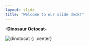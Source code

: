 ```yaml
---
layout: slide
title: "Welcome to our slide deck!"
---
```


**-Dinosaur Octocat-**

![dinotocat](https://octodex.github.com/images/dinotocat.png)
{: .center}
